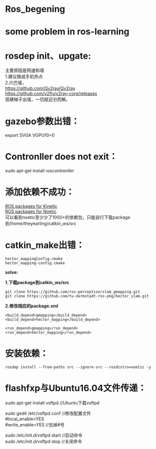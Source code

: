 # Ros_begening
# some problem in ros-learning

# rosdep init、upgate:
主要原因是网速和墙<br>
 1.建议换成手机热点<br>
 2.爪巴墙，<br>https://github.com/Qv2ray/Qv2ray<br>
           https://github.com/v2fly/v2ray-core/releases<br>
    搭建梯子出墙，一切就迎刃而解。

# gazebo参数出错：
 export SVGA VGPU10=0

# Contronller does not exit：
 sudo apt-get install ros*contronller*
 
# 添加依赖不成功：
 [ROS packages for Kinetic]( http://repositories.ros.org/status_page/ros_noetic_default.html)<br>
 [ROS packages for Noetic](http://repositories.ros.org/status_page/ros_noetic_default.html)<br>
 可以看到noetic至少少了1000+的依赖包，只能自行下载package到/home/theyearling/catkin_ws/src
 
 # catkin_make出错：
    hector_mappingConfig.cmake
    hector_mapping-config.cmake
  **solve:**
    
   **1.下载package到catkin_ws/src**
    
    git clone https://github.com/ros-perception/slam_gmapping.git
    git clone https://github.com/tu-darmstadt-ros-pkg/hector_slam.git
    
   **2.修改相应的package.xml**
    
    <build_depend>gmapping</build_depend>
    <build_depend>hector_mapping</build_depend>

    <run_depend>gmapping</run_depend>
    <run_depend>hector_mapping</run_depend>
    
 # 安装依赖：
    rosdep install --from-paths src --ignore-src --rosdistro=noetic -y

# flashfxp与Ubuntu16.04文件传递：
  sudo  apt-get  install  vsftpd //Ubuntu下载vsftpd
  
  sudo  gedit  /etc/vsftpd.conf //修改配置文件<br>
  #local_enable=YES<br>
  #write_enable=YES //去掉#号
  
  sudo  /etc/init.d/vsftpd  start //启动命令<br>
  sudo  /etc/init.d/vsftpd  stop //关闭命令
  
